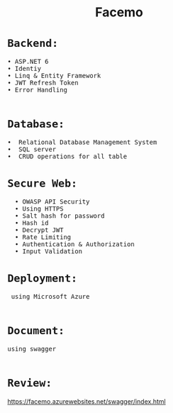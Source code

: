 <h1 align="center">  Facemo</h1>

#  `Backend:`
 <pre>
• ASP.NET 6
• Identiy 
• Linq & Entity Framework
• JWT Refresh Token
• Error Handling

</pre>

#  `Database:`
 <pre>
•  Relational Database Management System 
•  SQL server
•  CRUD operations for all table
</pre>

#  `Secure Web:`
 <pre>
  • OWASP API Security
  • Using HTTPS 
  • Salt hash for password
  • Hash id
  • Decrypt JWT
  • Rate Limiting
  • Authentication & Authorization 
  • Input Validation
</pre>

#  `Deployment:`
 <pre>
 using Microsoft Azure 
 </pre>

 
#  `Document:`
 <pre>
using swagger 
 </pre>


#  `Review:`
https://facemo.azurewebsites.net/swagger/index.html

